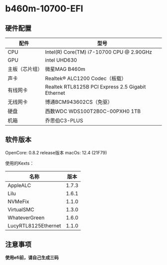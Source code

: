 # b460m-10700-EFI
## 硬件配置
| 配件            | 型号                                                        |
| -------------- | ------------------------------------------------------------ |
| CPU            | Intel(R) Core(TM) i7-10700 CPU @ 2.90GHz                     |
| GPU            | intel UHD630                                                 |
| 主板（芯片组） | 微星MAG B460m                                                |
| 声卡           | Realtek® ALC1200 Codec（板载）                               |
| 有线网卡       | Realtek RTL8125B PCI Express 2.5 Gigabit Ethernet            |
| 无线网卡       | 博通BCM943602CS（免驱）					|
| 硬盘          | 西数WDC WDS100T2B0C-00PXH0  1TB                               |
| 机箱          | 乔思伯C3-PLUS                                                 |

## 软件版本
OpenCore: 0.8.2 release版本
macOs: 12.4 (21F79)

使用的Kexts：

| 名称               | 版本  |
| ------------------ | ----- |
| AppleALC           | 1.7.3 |
| Lilu               | 1.6.1 |
| NVMeFix            | 1.1.0 |
| VirtualSMC         | 1.3.0 |
| WhateverGreen      | 1.6.0 |
| LucyRTL8125Ethernet | 1.1.0 |

## 注意事项
**使用efi前，请自己生成三码**

